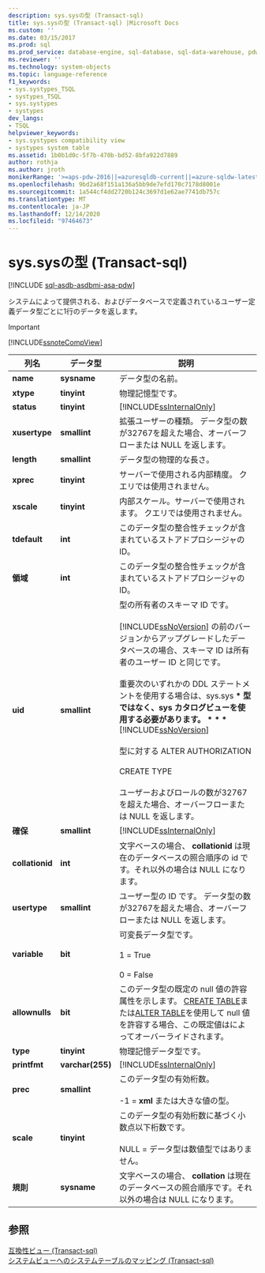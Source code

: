 ```yaml
---
description: sys.sysの型 (Transact-sql)
title: sys.sysの型 (Transact-sql) |Microsoft Docs
ms.custom: ''
ms.date: 03/15/2017
ms.prod: sql
ms.prod_service: database-engine, sql-database, sql-data-warehouse, pdw
ms.reviewer: ''
ms.technology: system-objects
ms.topic: language-reference
f1_keywords:
- sys.systypes_TSQL
- systypes_TSQL
- sys.systypes
- systypes
dev_langs:
- TSQL
helpviewer_keywords:
- sys.systypes compatibility view
- systypes system table
ms.assetid: 1b0b1d0c-5f7b-470b-bd52-8bfa922d7889
author: rothja
ms.author: jroth
monikerRange: '>=aps-pdw-2016||=azuresqldb-current||=azure-sqldw-latest||>=sql-server-2016||>=sql-server-linux-2017||=azuresqldb-mi-current'
ms.openlocfilehash: 9bd2a68f151a136a5bb9de7efd170c7178d8001e
ms.sourcegitcommit: 1a544cf4dd2720b124c3697d1e62ae7741db757c
ms.translationtype: MT
ms.contentlocale: ja-JP
ms.lasthandoff: 12/14/2020
ms.locfileid: "97464673"
---
```

# <a name="syssystypes-transact-sql"></a>sys.sysの型 (Transact-sql)
[!INCLUDE [sql-asdb-asdbmi-asa-pdw](../../includes/applies-to-version/sql-asdb-asdbmi-asa-pdw.md)]

  システムによって提供される、およびデータベースで定義されているユーザー定義データ型ごとに1行のデータを返します。  
  
> [!IMPORTANT]  
>  [!INCLUDE[ssnoteCompView](../../includes/ssnotecompview-md.md)]  
  
|列名|データ型|説明|  
|-----------------|---------------|-----------------|  
|**name**|**sysname**|データ型の名前。|  
|**xtype**|**tinyint**|物理記憶型です。|  
|**status**|**tinyint**|[!INCLUDE[ssInternalOnly](../../includes/ssinternalonly-md.md)]|  
|**xusertype**|**smallint**|拡張ユーザーの種類。 データ型の数が32767を超えた場合、オーバーフローまたは NULL を返します。|  
|**length**|**smallint**|データ型の物理的な長さ。|  
|**xprec**|**tinyint**|サーバーで使用される内部精度。 クエリでは使用されません。|  
|**xscale**|**tinyint**|内部スケール。サーバーで使用されます。 クエリでは使用されません。|  
|**tdefault**|**int**|このデータ型の整合性チェックが含まれているストアドプロシージャの ID。|  
|**領域**|**int**|このデータ型の整合性チェックが含まれているストアドプロシージャの ID。|  
|**uid**|**smallint**|型の所有者のスキーマ ID です。<br /><br /> [!INCLUDE[ssNoVersion](../../includes/ssnoversion-md.md)] の前のバージョンからアップグレードしたデータベースの場合、スキーマ ID は所有者のユーザー ID と同じです。<br /><br /> 重要次のいずれかの DDL ステートメントを使用する場合は、sys.sys **\* 型ではなく、sys カタログビューを使用する必要があります。 \* \* \*** [!INCLUDE[ssNoVersion](../../includes/ssnoversion-md.md)] [](../../relational-databases/system-catalog-views/sys-types-transact-sql.md) <br /><br /> 型に対する ALTER AUTHORIZATION<br /><br /> CREATE TYPE<br /><br /> ユーザーおよびロールの数が32767を超えた場合、オーバーフローまたは NULL を返します。|  
|**確保**|**smallint**|[!INCLUDE[ssInternalOnly](../../includes/ssinternalonly-md.md)]|  
|**collationid**|**int**|文字ベースの場合、 **collationid** は現在のデータベースの照合順序の id です。それ以外の場合は NULL になります。|  
|**usertype**|**smallint**|ユーザー型の ID です。 データ型の数が32767を超えた場合、オーバーフローまたは NULL を返します。|  
|**variable**|**bit**|可変長データ型です。<br /><br /> 1 = True<br /><br /> 0 = False|  
|**allownulls**|**bit**|このデータ型の既定の null 値の許容属性を示します。 [CREATE TABLE](../../t-sql/statements/create-table-transact-sql.md)または[ALTER TABLE](../../t-sql/statements/alter-table-transact-sql.md)を使用して null 値を許容する場合、この既定値はによってオーバーライドされます。|  
|**type**|**tinyint**|物理記憶データ型です。|  
|**printfmt**|**varchar(255)**|[!INCLUDE[ssInternalOnly](../../includes/ssinternalonly-md.md)]|  
|**prec**|**smallint**|このデータ型の有効桁数。<br /><br /> -1 = **xml** または大きな値の型。|  
|**scale**|**tinyint**|このデータ型の有効桁数に基づく小数点以下桁数です。<br /><br /> NULL = データ型は数値型ではありません。|  
|**規則**|**sysname**|文字ベースの場合、 **collation** は現在のデータベースの照合順序です。それ以外の場合は NULL になります。|  
  
## <a name="see-also"></a>参照  
 [互換性ビュー &#40;Transact-sql&#41;](~/relational-databases/system-compatibility-views/system-compatibility-views-transact-sql.md)   
 [システムビューへのシステムテーブルのマッピング &#40;Transact-sql&#41;](../../relational-databases/system-tables/mapping-system-tables-to-system-views-transact-sql.md)  
  
  
